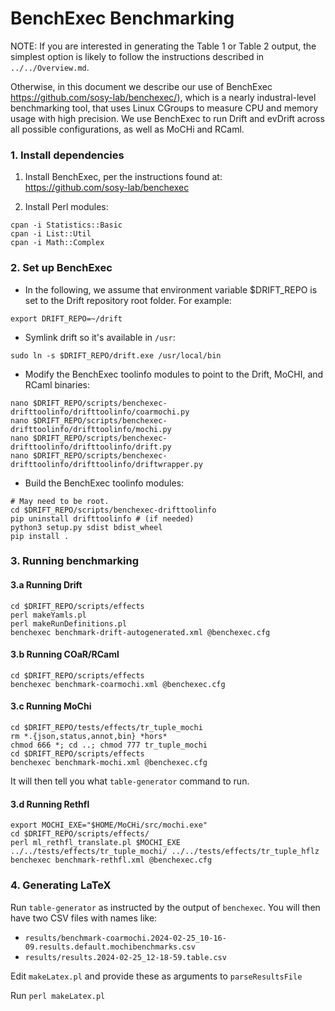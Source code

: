 # BenchExec Benchmarking

NOTE: If you are interested in generating the Table 1 or Table 2 output,
the simplest option is likely to follow the instructions described 
in `../../Overview.md`. 

Otherwise, in this document we describe our use of BenchExec
 https://github.com/sosy-lab/benchexec/), which is a nearly industral-level
benchmarking tool, that uses Linux CGroups to measure CPU and memory
usage with high precision. We use BenchExec to run Drift and evDrift across
all possible configurations, as well as MoCHi and RCaml.

### 1. Install dependencies

1. Install BenchExec, per the instructions found at:
https://github.com/sosy-lab/benchexec

2. Install Perl modules:

```
cpan -i Statistics::Basic
cpan -i List::Util
cpan -i Math::Complex
```

### 2. Set up BenchExec

* In the following, we assume that environment variable $DRIFT_REPO
is set to the Drift repository root folder. For example:
```
export DRIFT_REPO=~/drift
```

* Symlink drift so it's available in `/usr`:
```
sudo ln -s $DRIFT_REPO/drift.exe /usr/local/bin
```
* Modify the BenchExec toolinfo modules to point to the Drift, MoCHI, and RCaml binaries:
```
nano $DRIFT_REPO/scripts/benchexec-drifttoolinfo/drifttoolinfo/coarmochi.py
nano $DRIFT_REPO/scripts/benchexec-drifttoolinfo/drifttoolinfo/mochi.py
nano $DRIFT_REPO/scripts/benchexec-drifttoolinfo/drifttoolinfo/drift.py
nano $DRIFT_REPO/scripts/benchexec-drifttoolinfo/drifttoolinfo/driftwrapper.py
```
* Build the BenchExec toolinfo modules:

```
# May need to be root.
cd $DRIFT_REPO/scripts/benchexec-drifttoolinfo
pip uninstall drifttoolinfo # (if needed)
python3 setup.py sdist bdist_wheel
pip install .
```


### 3. Running benchmarking

#### 3.a Running Drift
```
cd $DRIFT_REPO/scripts/effects
perl makeYamls.pl
perl makeRunDefinitions.pl
benchexec benchmark-drift-autogenerated.xml @benchexec.cfg
```

#### 3.b Running COaR/RCaml

```
cd $DRIFT_REPO/scripts/effects
benchexec benchmark-coarmochi.xml @benchexec.cfg
```

#### 3.c Running MoChi

```
cd $DRIFT_REPO/tests/effects/tr_tuple_mochi
rm *.{json,status,annot,bin} *hors*
chmod 666 *; cd ..; chmod 777 tr_tuple_mochi
cd $DRIFT_REPO/scripts/effects
benchexec benchmark-mochi.xml @benchexec.cfg
```

It will then tell you what `table-generator` command to run.

#### 3.d Running Rethfl

```
export MOCHI_EXE="$HOME/MoCHi/src/mochi.exe"
cd $DRIFT_REPO/scripts/effects/
perl ml_rethfl_translate.pl $MOCHI_EXE ../../tests/effects/tr_tuple_mochi/ ../../tests/effects/tr_tuple_hflz
benchexec benchmark-rethfl.xml @benchexec.cfg
```

### 4. Generating LaTeX

Run `table-generator` as instructed by the output of `benchexec`. You will then have two CSV files with names like:

 * `results/benchmark-coarmochi.2024-02-25_10-16-09.results.default.mochibenchmarks.csv`
 * `results/results.2024-02-25_12-18-59.table.csv`

Edit `makeLatex.pl` and provide these as arguments to `parseResultsFile`

Run `perl makeLatex.pl`